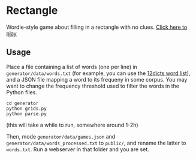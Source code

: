 # Rectangle
Wordle-style game about filling in a rectangle with no clues. [Click here to play](tarr.ch/rectangle)

## Usage

Place a file containing a list of words (one per line) in `generator/data/words.txt` (for example, you can use the [12dicts word list](http://wordlist.aspell.net/12dicts-readme/)), and a JSON file mapping a word to its frequeny in some corpus.
You may want to change the frequency threshold used to filter the words in the Python files.

```
cd generator
python grids.py
python parse.py
```
(this will take a while to run, somewhere around 1-2h)

Then, mode `generator/data/games.json` and `generator/data/words_processed.txt` to `public/`, and rename the latter to `words.txt`.
Run a webserver in that folder and you are set.